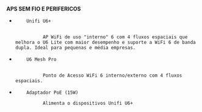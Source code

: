 **APS SEM FIO E PERIFERICOS**

-         Unifi U6+


                AP WiFi de uso "interno" 6 com 4 fluxos espaciais que melhora o U6 Lite com maior desempenho e suporte a WiFi 6 de banda dupla. Ideal para pequenas e média empresas.

-         U6 Mesh Pro


                Ponto de Acesso WiFi 6 interno/externo com 4 fluxos espaciais.


-         Adaptador PoE (15W)

                Alimenta o dispositivos Unifi U6+

    
